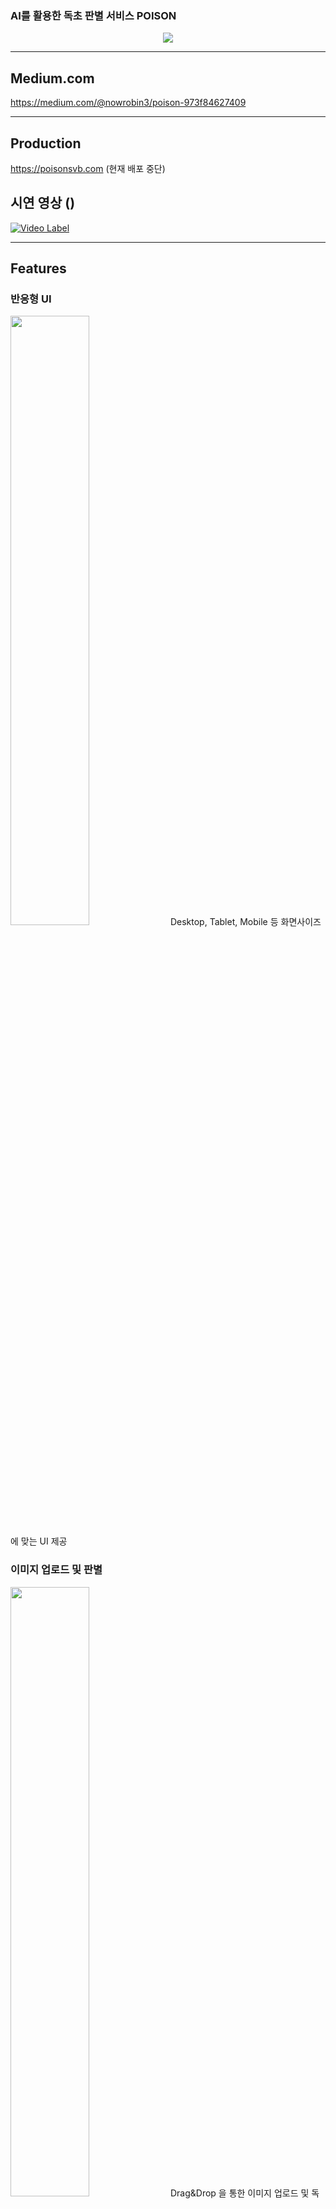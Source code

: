 
### <p>AI를 활용한 독초 판별 서비스 POISON</p>
<div align=center>
<img src="https://user-images.githubusercontent.com/112836685/216101873-695f850c-1647-4374-b744-d76cef4f1ab3.png"/>
 
</div>

***
## Medium.com
https://medium.com/@nowrobin3/poison-973f84627409
***
## Production
https://poisonsvb.com
(현재 배포 중단)

## 시연 영상 ()
[![Video Label](http://img.youtube.com/vi/OSPhfQPK0x8/0.jpg)](https://youtu.be/OSPhfQPK0x8)


***
## Features

### 반응형 UI
<img src="https://user-images.githubusercontent.com/83197138/216485464-ba868a0a-3625-429f-8883-d47504e6a74c.gif" width="50%"/>
Desktop, Tablet, Mobile 등 화면사이즈에 맞는 UI 제공

### 이미지 업로드 및 판별
<img src="https://user-images.githubusercontent.com/83197138/216485225-5e284db3-d0c8-400d-8b18-c825fc5969c3.gif" width="50%"/>
Drag&Drop 을 통한 이미지 업로드 및 독초 판별 결과 제공

### 도감 
<img src="https://user-images.githubusercontent.com/83197138/216485419-960d34f1-04f2-4546-9843-9ca0bc5d6d35.gif" width="50%"/>
학습된 식물들의 리스트 및 식물 정보를 볼 수 있는 페이지<br/>
도감리스트 전체를 로딩하는 것이 아닌 무한스크롤을 통해 필요한 만큼의 데이터 로딩

### 검색 
<img src="https://user-images.githubusercontent.com/83197138/216485432-be9465a4-8935-4cc5-a2df-f2993e5e02fd.gif" width="50%"/>
도감에 등록된 식물을 검색할 수 있는 페이지<br/>
MongoDB Atlas Search를 통해 유사어 검색, 다중검색 지원

### 랭킹 
<img src="https://user-images.githubusercontent.com/83197138/216485444-51852996-3fa4-4e6f-a325-00fded4055b2.gif" width="50%"/>
판별 결과로 많이 조회된 순으로 랭킹을 보여주는 컴포넌트<br/>
스케쥴러를 사용하여 1시간 단위의 랭킹 제공 가능<br/>
차트를 통해 결과를 시각적으로 표현






***
## System Arcitechture
<div align =center>
<image src="https://user-images.githubusercontent.com/112836685/216496964-67b71afe-feb5-4d87-913d-ae3d83e9bd3c.png">
</div>
  
  
  
***
## Tech Stack

<div align =center>

Area| Tech Stack|
:--------:|:------------------------------:|
**Frontend** | <img src="https://img.shields.io/badge/TypeScript-3178C6.svg?style=for-the-badge&logo=TypeScript&logoColor=black"> <img src="https://img.shields.io/badge/react-61DAFB?style=for-the-badge&logo=react&logoColor=black"> <img src="https://img.shields.io/badge/ReactQuery-FF4154.svg?&style=for-the-badge&logo=ReactQuery&logoColor=white"> <img src="https://img.shields.io/badge/React Router-CA4245.svg?&style=for-the-badge&logo=reactrouter&logoColor=white"> <img src="https://img.shields.io/badge/Vite-646CFF.svg?&style=for-the-badge&logo=vite&logoColor=white"> <img src="https://img.shields.io/badge/Sass-CC6699?&style=for-the-badge&logo=Sass&logoColor=white"> <img src="https://img.shields.io/badge/Framer Motion-0055FF?&style=for-the-badge&logo=framer&logoColor=white"> <img src="https://img.shields.io/badge/Storybook-FF4785?&style=for-the-badge&logo=storybook&logoColor=white"> <img src="https://img.shields.io/badge/Mock Service Worker-FF6A33?&style=for-the-badge"> <img src="https://img.shields.io/badge/ApexChart-0682F2?&style=for-the-badge"> 
**Backend** | <img src="https://img.shields.io/badge/Django-092E20?style=for-the-badge&logo=Django&logoColor=white"> <img src="https://img.shields.io/badge/DJANGO_REST-ff1709?style=for-the-badge&logo=django&logoColor=white&color=ff1709&labelColor=gray"> <img src="https://img.shields.io/badge/RabbitMQ-FF6600?style=for-the-badge&logo=RabbitMQ&logoColor=white"> <img src="https://img.shields.io/badge/Celery-37814A?style=for-the-badge&logo=Celery&logoColor=white"> <img src="https://img.shields.io/badge/mongoDB-47A248?style=for-the-badge&logo=MongoDB&logoColor=white">  <img src="https://img.shields.io/badge/Amazon S3-569A31?style=for-the-badge&logo=Amazon S3&logoColor=white"> <img src="https://img.shields.io/badge/Redis-DC382D?style=for-the-badge&logo=Redis&logoColor=white">
**AI** | <img src="https://img.shields.io/badge/flask-000000?&style=for-the-badge&logo=flask&logoColor=white"> <img src="https://img.shields.io/badge/OpenCV-5C3EE8?style=for-the-badge&logo=OpenCV&logoColor=white"> <img src="https://img.shields.io/badge/TensorFlow-FF6F00?&style=for-the-badge&logo=TensorFlow&logoColor=white"> <img src="https://img.shields.io/badge/scikit_learn-F7931E?&style=for-the-badge&logo=scikit-learn&logoColor=white">
**DevOps** | <img src="https://img.shields.io/badge/NGINX-009639?style=for-the-badge&logo=nginx&logoColor=black"> <img src="https://img.shields.io/badge/gunicorn-499848?style=for-the-badge&logo=gunicorn&logoColor=black"> <img src="https://img.shields.io/badge/Docker-2496ED?style=for-the-badge&logo=docker&logoColor=white"> <img src="https://img.shields.io/badge/Github_Actions-2088FF?style=for-the-badge&logo=Github-Actions&logoColor=black"> <img src="https://img.shields.io/badge/Amazon_EC2-FF9900?style=for-the-badge&logo=Amazon-EC2&logoColor=black">
**Monitoring** |   <img src="https://img.shields.io/badge/Grafana-F46800?style=for-the-badge&logo=grafana&logoColor=black"> <img src="https://img.shields.io/badge/Prometheus-E6522C?style=for-the-badge&logo=Prometheus&logoColor=black"> <img src = "https://img.shields.io/badge/cadvisor-1478FF?style=for-the-badge&logoColor=black"> <img src="https://img.shields.io/badge/Sentry-362D59?&style=for-the-badge&logo=sentry&logoColor=white"> ![node-exporter](https://img.shields.io/badge/node_exporter-37D100?style=for-the-badge&logoColor=black) ![Elastic Stack](https://img.shields.io/static/v1?style=for-the-badge&message=Elastic+Stack&color=005571&logo=Elastic+Stack&logoColor=FFFFFF&label=)
**etc** | ![Slack](https://img.shields.io/static/v1?style=for-the-badge&message=Slack&color=4A154B&logo=Slack&logoColor=FFFFFF&label=) ![Notion](https://img.shields.io/static/v1?style=for-the-badge&message=Notion&color=000000&logo=Notion&logoColor=FFFFFF&label=) ![Figma](https://img.shields.io/static/v1?style=for-the-badge&message=Figma&color=F24E1E&logo=Figma&logoColor=FFFFFF&label=) ![Postman](https://img.shields.io/static/v1?style=for-the-badge&message=Postman&color=FF6C37&logo=Postman&logoColor=FFFFFF&label=) <img src="https://img.shields.io/badge/swagger-85EA2D?style=for-the-badge&logo=swagger&logoColor=black"> ![GitKraken](https://img.shields.io/static/v1?style=for-the-badge&message=GitKraken&color=179287&logo=GitKraken&logoColor=FFFFFF&label=) ![Visual Studio Code](https://img.shields.io/static/v1?style=for-the-badge&message=Visual+Studio+Code&color=007ACC&logo=Visual+Studio+Code&logoColor=FFFFFF&label=)
</div>
  
*** 
 
<details>
<summary><h3>Frontend</h3></summary>
 
## File Directory
```
📦frontend
 ┣ 📂.github
 ┃ ┣ 📂ISSUE_TEMPLATE
 ┃ ┃ ┣ 📜error-report.md
 ┃ ┃ ┣ 📜feature-request.md
 ┃ ┃ ┣ 📜refactoring-report.md
 ┃ ┃ ┗ 📜setting-report.md
 ┃ ┗ 📜PULL_REQUEST_TEMPLATE.md
 ┣ 📂.storybook
 ┃ ┣ 📜main.cjs
 ┃ ┣ 📜preview-head.html
 ┃ ┗ 📜preview.cjs
 ┣ 📂public
 ┃ ┣ 📜favicon.ico
 ┃ ┗ 📜mockServiceWorker.js
 ┣ 📂src
 ┃ ┣ 📂assets
 ┃ ┃ ┣ 📜FirstMedal.png
 ┃ ┃ ┣ 📜SecondMedal.png
 ┃ ┃ ┣ 📜ThirdMedal.png
 ┃ ┃ ┣ 📜crown.svg
 ┃ ┃ ┣ 📜firstPlace.svg
 ┃ ┃ ┣ 📜icon_x.png
 ┃ ┃ ┣ 📜image1.svg
 ┃ ┃ ┣ 📜logo.svg
 ┃ ┃ ┣ 📜logo2.png
 ┃ ┃ ┣ 📜main_background.png
 ┃ ┃ ┣ 📜outercrown.svg
 ┃ ┃ ┣ 📜react.svg
 ┃ ┃ ┣ 📜search.svg
 ┃ ┃ ┗ 📜upload.svg
 ┃ ┣ 📂components
 ┃ ┃ ┣ 📂BarChart
 ┃ ┃ ┃ ┗ 📜index.tsx
 ┃ ┃ ┣ 📂DetailModal
 ┃ ┃ ┃ ┣ 📜index.tsx
 ┃ ┃ ┃ ┗ 📜styles.module.scss
 ┃ ┃ ┣ 📂DonutChart
 ┃ ┃ ┃ ┣ 📜index.tsx
 ┃ ┃ ┃ ┗ 📜styles.module.scss
 ┃ ┃ ┣ 📂EncyclopediaBtn
 ┃ ┃ ┃ ┣ 📜index.tsx
 ┃ ┃ ┃ ┗ 📜styles.module.scss
 ┃ ┃ ┣ 📂FlowerCard
 ┃ ┃ ┃ ┣ 📜index.tsx
 ┃ ┃ ┃ ┗ 📜styles.module.scss
 ┃ ┃ ┣ 📂Loading
 ┃ ┃ ┃ ┣ 📜index.tsx
 ┃ ┃ ┃ ┗ 📜styles.module.scss
 ┃ ┃ ┣ 📂Loading2
 ┃ ┃ ┃ ┣ 📜index.tsx
 ┃ ┃ ┃ ┗ 📜styles.module.scss
 ┃ ┃ ┣ 📂LogoTitle
 ┃ ┃ ┃ ┣ 📜index.tsx
 ┃ ┃ ┃ ┗ 📜styles.module.scss
 ┃ ┃ ┣ 📂NavigationBar
 ┃ ┃ ┃ ┣ 📜index.tsx
 ┃ ┃ ┃ ┗ 📜styles.module.scss
 ┃ ┃ ┣ 📂PieChart
 ┃ ┃ ┃ ┗ 📜index.tsx
 ┃ ┃ ┣ 📂RankList
 ┃ ┃ ┃ ┣ 📜index.tsx
 ┃ ┃ ┃ ┗ 📜styles.module.scss
 ┃ ┃ ┣ 📂RankModal
 ┃ ┃ ┃ ┣ 📜index.tsx
 ┃ ┃ ┃ ┗ 📜styles.module.scss
 ┃ ┃ ┣ 📂RankTop
 ┃ ┃ ┃ ┣ 📜index.tsx
 ┃ ┃ ┃ ┗ 📜styles.module.scss
 ┃ ┃ ┣ 📂RankingBtn
 ┃ ┃ ┃ ┣ 📜index.tsx
 ┃ ┃ ┃ ┗ 📜styles.module.scss
 ┃ ┃ ┗ 📂ResultCard
 ┃ ┃ ┃ ┣ 📜index.tsx
 ┃ ┃ ┃ ┗ 📜styles.module.scss
 ┃ ┣ 📂hooks
 ┃ ┃ ┣ 📜useInput.ts
 ┃ ┃ ┗ 📜useSearchFlower.ts
 ┃ ┣ 📂mocks
 ┃ ┃ ┣ 📜handlers.ts
 ┃ ┃ ┗ 📜worker.ts
 ┃ ┣ 📂pages
 ┃ ┃ ┣ 📂Encyclopedia
 ┃ ┃ ┃ ┣ 📜index.tsx
 ┃ ┃ ┃ ┗ 📜styles.module.scss
 ┃ ┃ ┣ 📂Main
 ┃ ┃ ┃ ┣ 📜index.tsx
 ┃ ┃ ┃ ┗ 📜styles.module.scss
 ┃ ┃ ┣ 📂Result
 ┃ ┃ ┃ ┣ 📜index.tsx
 ┃ ┃ ┃ ┗ 📜styles.module.scss
 ┃ ┃ ┗ 📜_layout.tsx
 ┃ ┣ 📂stories
 ┃ ┃ ┣ 📂DetailModal
 ┃ ┃ ┃ ┣ 📜DetailModal.stories.tsx
 ┃ ┃ ┃ ┣ 📜index.tsx
 ┃ ┃ ┃ ┗ 📜styles.module.scss
 ┃ ┃ ┣ 📂DonutChart
 ┃ ┃ ┃ ┣ 📜DountChart.stories.tsx
 ┃ ┃ ┃ ┣ 📜index.tsx
 ┃ ┃ ┃ ┗ 📜styles.module.scss
 ┃ ┃ ┣ 📂EncyclopediaBtn
 ┃ ┃ ┃ ┣ 📜EncyclopediaBtn.stories.tsx
 ┃ ┃ ┃ ┣ 📜index.tsx
 ┃ ┃ ┃ ┗ 📜styles.module.scss
 ┃ ┃ ┣ 📂FlowerCard
 ┃ ┃ ┃ ┣ 📜FlowerCard.stories.tsx
 ┃ ┃ ┃ ┣ 📜index.tsx
 ┃ ┃ ┃ ┗ 📜styles.module.scss
 ┃ ┃ ┣ 📂Loading
 ┃ ┃ ┃ ┣ 📜Loading.stories.tsx
 ┃ ┃ ┃ ┣ 📜index.tsx
 ┃ ┃ ┃ ┗ 📜styles.module.scss
 ┃ ┃ ┣ 📂Loading2
 ┃ ┃ ┃ ┣ 📜Loading2.stories.tsx
 ┃ ┃ ┃ ┣ 📜index.tsx
 ┃ ┃ ┃ ┗ 📜styles.module.scss
 ┃ ┃ ┣ 📂LogoTitle
 ┃ ┃ ┃ ┣ 📜Logotitle.stories.tsx
 ┃ ┃ ┃ ┣ 📜index.tsx
 ┃ ┃ ┃ ┗ 📜styles.module.scss
 ┃ ┃ ┣ 📂NavigationBar
 ┃ ┃ ┃ ┣ 📜NavigationBar.stories.tsx
 ┃ ┃ ┃ ┣ 📜index.tsx
 ┃ ┃ ┃ ┗ 📜styles.module.scss
 ┃ ┃ ┣ 📂RankList
 ┃ ┃ ┃ ┣ 📜RankList.stories.tsx
 ┃ ┃ ┃ ┣ 📜index.tsx
 ┃ ┃ ┃ ┗ 📜styles.module.scss
 ┃ ┃ ┣ 📂RankModal
 ┃ ┃ ┃ ┣ 📜RankModal.stories.tsx
 ┃ ┃ ┃ ┣ 📜index.tsx
 ┃ ┃ ┃ ┗ 📜styles.module.scss
 ┃ ┃ ┣ 📂RankTop
 ┃ ┃ ┃ ┣ 📜RankTop.stories.tsx
 ┃ ┃ ┃ ┣ 📜index.tsx
 ┃ ┃ ┃ ┗ 📜styles.module.scss
 ┃ ┃ ┣ 📂RankingBtn
 ┃ ┃ ┃ ┣ 📜RankingBtn.stories.tsx
 ┃ ┃ ┃ ┣ 📜index.tsx
 ┃ ┃ ┃ ┗ 📜styles.module.scss
 ┃ ┃ ┣ 📂ResultCard
 ┃ ┃ ┃ ┣ 📜ResultCard.stories.tsx
 ┃ ┃ ┃ ┣ 📜index.tsx
 ┃ ┃ ┃ ┗ 📜styles.module.scss
 ┃ ┃ ┣ 📂assets
 ┃ ┃ ┃ ┣ 📜FirstMedal.png
 ┃ ┃ ┃ ┣ 📜SecondMedal.png
 ┃ ┃ ┃ ┣ 📜ThirdMedal.png
 ┃ ┃ ┃ ┣ 📜code-brackets.svg
 ┃ ┃ ┃ ┣ 📜colors.svg
 ┃ ┃ ┃ ┣ 📜comments.svg
 ┃ ┃ ┃ ┣ 📜crown.svg
 ┃ ┃ ┃ ┣ 📜direction.svg
 ┃ ┃ ┃ ┣ 📜firstPlace.svg
 ┃ ┃ ┃ ┣ 📜flow.svg
 ┃ ┃ ┃ ┣ 📜icon_x.png
 ┃ ┃ ┃ ┣ 📜image1.svg
 ┃ ┃ ┃ ┣ 📜logo copy.svg
 ┃ ┃ ┃ ┣ 📜logo.svg
 ┃ ┃ ┃ ┣ 📜logo2.png
 ┃ ┃ ┃ ┣ 📜main_background.png
 ┃ ┃ ┃ ┣ 📜outercrown.svg
 ┃ ┃ ┃ ┣ 📜plugin.svg
 ┃ ┃ ┃ ┣ 📜react.svg
 ┃ ┃ ┃ ┣ 📜repo.svg
 ┃ ┃ ┃ ┣ 📜search.svg
 ┃ ┃ ┃ ┣ 📜stackalt.svg
 ┃ ┃ ┃ ┗ 📜upload.svg
 ┃ ┃ ┣ 📂hooks
 ┃ ┃ ┃ ┣ 📜useInput.ts
 ┃ ┃ ┃ ┗ 📜useSearchFlower.ts
 ┃ ┃ ┣ 📜Button.stories.tsx
 ┃ ┃ ┣ 📜Button.tsx
 ┃ ┃ ┣ 📜Header.stories.tsx
 ┃ ┃ ┣ 📜Header.tsx
 ┃ ┃ ┣ 📜Introduction.stories.mdx
 ┃ ┃ ┣ 📜Page.stories.tsx
 ┃ ┃ ┣ 📜Page.tsx
 ┃ ┃ ┣ 📜button.css
 ┃ ┃ ┣ 📜header.css
 ┃ ┃ ┣ 📜media.scss
 ┃ ┃ ┣ 📜page.css
 ┃ ┃ ┗ 📜queryClient.ts
 ┃ ┣ 📂types
 ┃ ┃ ┣ 📜detail.ts
 ┃ ┃ ┣ 📜ency.ts
 ┃ ┃ ┣ 📜rank.ts
 ┃ ┃ ┣ 📜result.ts
 ┃ ┃ ┗ 📜test.ts
 ┃ ┣ 📜App.tsx
 ┃ ┣ 📜Routes.tsx
 ┃ ┣ 📜main.tsx
 ┃ ┣ 📜media.scss
 ┃ ┣ 📜queryClient.ts
 ┃ ┣ 📜reset.scss
 ┃ ┗ 📜vite-env.d.ts
 ┣ 📜.dockerignore
 ┣ 📜.eslintrc.js
 ┣ 📜.git
 ┣ 📜.gitignore
 ┣ 📜.prettierrc
 ┣ 📜Dockerfile.dev
 ┣ 📜Dockerfile.prod
 ┣ 📜LICENSE
 ┣ 📜README.md
 ┣ 📜index.html
 ┣ 📜package.json
 ┣ 📜postcss.config.cjs
 ┣ 📜tailwind.config.cjs
 ┣ 📜tsconfig.json
 ┣ 📜tsconfig.node.json
 ┣ 📜vite.config.ts
 ┗ 📜yarn.lock
 ```
 
## React Vite TypeScript
<img src="https://user-images.githubusercontent.com/83197138/216725991-05cc308e-13b0-415e-ba68-df336f37aa3a.png" width="60%"/>
<br/>
ESModule 기반의 Vite를 사용하여 개발 서버를 더욱 빠르게 구동했습니다.<br/>
SPA인 React를 사용함으로써 UX를 향상시켰습니다.<br/>
Code splitting을 사용해 라우트별로 파일을 나누어 트래픽과 로딩 속도를 개선하였습니다.<br/>
정적 타입 언어인 Typescript을 사용하여 컴파일 단계에서 에러를 빠르게 확인할 수 있게 하였습니다.<br/>

## React Query & MSW
<img src="https://user-images.githubusercontent.com/83197138/216726050-67a1da9b-e822-4e4d-94e6-6e45148fa3ef.png" width="60%"/><br/>
React query를 사용하여 서버와 클라이언트가 비동기적으로 공유하는 데이터를 관리하고 데이터 캐싱을 활용하여, API 트래픽을 감소시켰습니다.<br/>
네트워크 단에서 API를 Mocking 할 수 있는 MSW를 사용하여 API 개발을 기다리는 지연시간 없이 프론트엔드 개발이 가능하도록 하여 개발 속도를 향상시켰습니다.<br/>


## Storybook
<img src="https://user-images.githubusercontent.com/8746067/216549205-d8daf99f-19e4-4676-8e64-9243b030bbfd.png" width="60%"/><br/>

Storybook을 사용해서 UI를 구성하는 컴포넌트들의 인터렉션 및 UI를 테스팅할 수 있게 했습니다.

## Monitoring
Sentry
|**Performance Monitoring** |**Error Example**|
|-----|-----|
<img src = "https://user-images.githubusercontent.com/8746067/216548977-2ed0a9b7-3d73-4442-9160-3d144285cdd9.png" width="500px" height="300px">|<img src = "https://user-images.githubusercontent.com/8746067/216548978-ce661720-1700-46b4-a5f1-4b77a65fe83f.png" width="500px" height="300px">

프론트엔드 에러 모니터링 및 트래킹 툴인 센트리를 사용하여 에러를 추적하였습니다.<br/>
에러의 종류, 발생 위치 등에 대한 정보를 제공하므로 원인을 찾는 데 들이는 시간을 덜 수 있으며, 에러 발생 즉시 메일 알림을 받아 빠르게 확인할 수 있습니다.
  
</details>  
  


<details> 
<summary><h3>Backend</h3></summary>
 
## File Directory

```
📦backend
 ┣ 📂.github
 ┃ ┣ 📂ISSUE_TEMPLATE
 ┃ ┃ ┣ 📜error-report.md
 ┃ ┃ ┣ 📜feature-request.md
 ┃ ┃ ┣ 📜refactoring-report.md
 ┃ ┃ ┗ 📜setting-report.md
 ┃ ┣ 📜.DS_Store
 ┃ ┗ 📜PULL_REQUEST_TEMPLATE.md
 ┣ 📂config
 ┃ ┣ 📜.env
 ┃ ┣ 📜__init__.py
 ┃ ┣ 📜asgi.py
 ┃ ┣ 📜settings.py
 ┃ ┣ 📜urls.py
 ┃ ┗ 📜wsgi.py
 ┣ 📂flower
 ┃ ┣ 📂migrations
 ┃ ┃ ┣ 📜0001_initial.py
 ┃ ┃ ┗ 📜__init__.py
 ┃ ┣ 📜__init__.py
 ┃ ┣ 📜admin.py
 ┃ ┣ 📜apps.py
 ┃ ┣ 📜celery.py
 ┃ ┣ 📜connect.py
 ┃ ┣ 📜models.py
 ┃ ┣ 📜serializers.py
 ┃ ┣ 📜tasks.py
 ┃ ┣ 📜tests.py
 ┃ ┣ 📜updater.py
 ┃ ┣ 📜urls.py
 ┃ ┗ 📜views.py
 ┣ 📂static
 ┃ ┣ 📂admin
 ┃ ┃ ┣ 📂css
 ┃ ┃ ┃ ┣ 📂vendor
 ┃ ┃ ┃ ┃ ┗ 📂select2
 ┃ ┃ ┃ ┃ ┃ ┣ 📜LICENSE-SELECT2.md
 ┃ ┃ ┃ ┃ ┃ ┣ 📜select2.css
 ┃ ┃ ┃ ┃ ┃ ┗ 📜select2.min.css
 ┃ ┃ ┃ ┣ 📜autocomplete.css
 ┃ ┃ ┃ ┣ 📜base.css
 ┃ ┃ ┃ ┣ 📜changelists.css
 ┃ ┃ ┃ ┣ 📜dashboard.css
 ┃ ┃ ┃ ┣ 📜fonts.css
 ┃ ┃ ┃ ┣ 📜forms.css
 ┃ ┃ ┃ ┣ 📜login.css
 ┃ ┃ ┃ ┣ 📜nav_sidebar.css
 ┃ ┃ ┃ ┣ 📜responsive.css
 ┃ ┃ ┃ ┣ 📜responsive_rtl.css
 ┃ ┃ ┃ ┣ 📜rtl.css
 ┃ ┃ ┃ ┗ 📜widgets.css
 ┃ ┃ ┣ 📂fonts
 ┃ ┃ ┃ ┣ 📜LICENSE.txt
 ┃ ┃ ┃ ┣ 📜README.txt
 ┃ ┃ ┃ ┣ 📜Roboto-Bold-webfont.woff
 ┃ ┃ ┃ ┣ 📜Roboto-Light-webfont.woff
 ┃ ┃ ┃ ┗ 📜Roboto-Regular-webfont.woff
 ┃ ┃ ┣ 📂img
 ┃ ┃ ┃ ┣ 📂gis
 ┃ ┃ ┃ ┃ ┣ 📜move_vertex_off.svg
 ┃ ┃ ┃ ┃ ┗ 📜move_vertex_on.svg
 ┃ ┃ ┃ ┣ 📜LICENSE
 ┃ ┃ ┃ ┣ 📜README.txt
 ┃ ┃ ┃ ┣ 📜calendar-icons.svg
 ┃ ┃ ┃ ┣ 📜icon-addlink.svg
 ┃ ┃ ┃ ┣ 📜icon-alert.svg
 ┃ ┃ ┃ ┣ 📜icon-calendar.svg
 ┃ ┃ ┃ ┣ 📜icon-changelink.svg
 ┃ ┃ ┃ ┣ 📜icon-clock.svg
 ┃ ┃ ┃ ┣ 📜icon-deletelink.svg
 ┃ ┃ ┃ ┣ 📜icon-no.svg
 ┃ ┃ ┃ ┣ 📜icon-unknown-alt.svg
 ┃ ┃ ┃ ┣ 📜icon-unknown.svg
 ┃ ┃ ┃ ┣ 📜icon-viewlink.svg
 ┃ ┃ ┃ ┣ 📜icon-yes.svg
 ┃ ┃ ┃ ┣ 📜inline-delete.svg
 ┃ ┃ ┃ ┣ 📜search.svg
 ┃ ┃ ┃ ┣ 📜selector-icons.svg
 ┃ ┃ ┃ ┣ 📜sorting-icons.svg
 ┃ ┃ ┃ ┣ 📜tooltag-add.svg
 ┃ ┃ ┃ ┗ 📜tooltag-arrowright.svg
 ┃ ┃ ┗ 📂js
 ┃ ┃ ┃ ┣ 📂admin
 ┃ ┃ ┃ ┃ ┣ 📜DateTimeShortcuts.js
 ┃ ┃ ┃ ┃ ┗ 📜RelatedObjectLookups.js
 ┃ ┃ ┃ ┣ 📂vendor
 ┃ ┃ ┃ ┃ ┣ 📂jquery
 ┃ ┃ ┃ ┃ ┃ ┣ 📜LICENSE.txt
 ┃ ┃ ┃ ┃ ┃ ┣ 📜jquery.js
 ┃ ┃ ┃ ┃ ┃ ┗ 📜jquery.min.js
 ┃ ┃ ┃ ┃ ┣ 📂select2
 ┃ ┃ ┃ ┃ ┃ ┣ 📂i18n
 ┃ ┃ ┃ ┃ ┃ ┃ ┣ 📜af.js
 ┃ ┃ ┃ ┃ ┃ ┃ ┣ 📜ar.js
 ┃ ┃ ┃ ┃ ┃ ┃ ┣ 📜az.js
 ┃ ┃ ┃ ┃ ┃ ┃ ┣ 📜bg.js
 ┃ ┃ ┃ ┃ ┃ ┃ ┣ 📜bn.js
 ┃ ┃ ┃ ┃ ┃ ┃ ┣ 📜bs.js
 ┃ ┃ ┃ ┃ ┃ ┃ ┣ 📜ca.js
 ┃ ┃ ┃ ┃ ┃ ┃ ┣ 📜cs.js
 ┃ ┃ ┃ ┃ ┃ ┃ ┣ 📜da.js
 ┃ ┃ ┃ ┃ ┃ ┃ ┣ 📜de.js
 ┃ ┃ ┃ ┃ ┃ ┃ ┣ 📜dsb.js
 ┃ ┃ ┃ ┃ ┃ ┃ ┣ 📜el.js
 ┃ ┃ ┃ ┃ ┃ ┃ ┣ 📜en.js
 ┃ ┃ ┃ ┃ ┃ ┃ ┣ 📜es.js
 ┃ ┃ ┃ ┃ ┃ ┃ ┣ 📜et.js
 ┃ ┃ ┃ ┃ ┃ ┃ ┣ 📜eu.js
 ┃ ┃ ┃ ┃ ┃ ┃ ┣ 📜fa.js
 ┃ ┃ ┃ ┃ ┃ ┃ ┣ 📜fi.js
 ┃ ┃ ┃ ┃ ┃ ┃ ┣ 📜fr.js
 ┃ ┃ ┃ ┃ ┃ ┃ ┣ 📜gl.js
 ┃ ┃ ┃ ┃ ┃ ┃ ┣ 📜he.js
 ┃ ┃ ┃ ┃ ┃ ┃ ┣ 📜hi.js
 ┃ ┃ ┃ ┃ ┃ ┃ ┣ 📜hr.js
 ┃ ┃ ┃ ┃ ┃ ┃ ┣ 📜hsb.js
 ┃ ┃ ┃ ┃ ┃ ┃ ┣ 📜hu.js
 ┃ ┃ ┃ ┃ ┃ ┃ ┣ 📜hy.js
 ┃ ┃ ┃ ┃ ┃ ┃ ┣ 📜id.js
 ┃ ┃ ┃ ┃ ┃ ┃ ┣ 📜is.js
 ┃ ┃ ┃ ┃ ┃ ┃ ┣ 📜it.js
 ┃ ┃ ┃ ┃ ┃ ┃ ┣ 📜ja.js
 ┃ ┃ ┃ ┃ ┃ ┃ ┣ 📜ka.js
 ┃ ┃ ┃ ┃ ┃ ┃ ┣ 📜km.js
 ┃ ┃ ┃ ┃ ┃ ┃ ┣ 📜ko.js
 ┃ ┃ ┃ ┃ ┃ ┃ ┣ 📜lt.js
 ┃ ┃ ┃ ┃ ┃ ┃ ┣ 📜lv.js
 ┃ ┃ ┃ ┃ ┃ ┃ ┣ 📜mk.js
 ┃ ┃ ┃ ┃ ┃ ┃ ┣ 📜ms.js
 ┃ ┃ ┃ ┃ ┃ ┃ ┣ 📜nb.js
 ┃ ┃ ┃ ┃ ┃ ┃ ┣ 📜ne.js
 ┃ ┃ ┃ ┃ ┃ ┃ ┣ 📜nl.js
 ┃ ┃ ┃ ┃ ┃ ┃ ┣ 📜pl.js
 ┃ ┃ ┃ ┃ ┃ ┃ ┣ 📜ps.js
 ┃ ┃ ┃ ┃ ┃ ┃ ┣ 📜pt-BR.js
 ┃ ┃ ┃ ┃ ┃ ┃ ┣ 📜pt.js
 ┃ ┃ ┃ ┃ ┃ ┃ ┣ 📜ro.js
 ┃ ┃ ┃ ┃ ┃ ┃ ┣ 📜ru.js
 ┃ ┃ ┃ ┃ ┃ ┃ ┣ 📜sk.js
 ┃ ┃ ┃ ┃ ┃ ┃ ┣ 📜sl.js
 ┃ ┃ ┃ ┃ ┃ ┃ ┣ 📜sq.js
 ┃ ┃ ┃ ┃ ┃ ┃ ┣ 📜sr-Cyrl.js
 ┃ ┃ ┃ ┃ ┃ ┃ ┣ 📜sr.js
 ┃ ┃ ┃ ┃ ┃ ┃ ┣ 📜sv.js
 ┃ ┃ ┃ ┃ ┃ ┃ ┣ 📜th.js
 ┃ ┃ ┃ ┃ ┃ ┃ ┣ 📜tk.js
 ┃ ┃ ┃ ┃ ┃ ┃ ┣ 📜tr.js
 ┃ ┃ ┃ ┃ ┃ ┃ ┣ 📜uk.js
 ┃ ┃ ┃ ┃ ┃ ┃ ┣ 📜vi.js
 ┃ ┃ ┃ ┃ ┃ ┃ ┣ 📜zh-CN.js
 ┃ ┃ ┃ ┃ ┃ ┃ ┗ 📜zh-TW.js
 ┃ ┃ ┃ ┃ ┃ ┣ 📜LICENSE.md
 ┃ ┃ ┃ ┃ ┃ ┣ 📜select2.full.js
 ┃ ┃ ┃ ┃ ┃ ┗ 📜select2.full.min.js
 ┃ ┃ ┃ ┃ ┗ 📂xregexp
 ┃ ┃ ┃ ┃ ┃ ┣ 📜LICENSE.txt
 ┃ ┃ ┃ ┃ ┃ ┣ 📜xregexp.js
 ┃ ┃ ┃ ┃ ┃ ┗ 📜xregexp.min.js
 ┃ ┃ ┃ ┣ 📜SelectBox.js
 ┃ ┃ ┃ ┣ 📜SelectFilter2.js
 ┃ ┃ ┃ ┣ 📜actions.js
 ┃ ┃ ┃ ┣ 📜autocomplete.js
 ┃ ┃ ┃ ┣ 📜calendar.js
 ┃ ┃ ┃ ┣ 📜cancel.js
 ┃ ┃ ┃ ┣ 📜change_form.js
 ┃ ┃ ┃ ┣ 📜collapse.js
 ┃ ┃ ┃ ┣ 📜core.js
 ┃ ┃ ┃ ┣ 📜inlines.js
 ┃ ┃ ┃ ┣ 📜jquery.init.js
 ┃ ┃ ┃ ┣ 📜nav_sidebar.js
 ┃ ┃ ┃ ┣ 📜popup_response.js
 ┃ ┃ ┃ ┣ 📜prepopulate.js
 ┃ ┃ ┃ ┣ 📜prepopulate_init.js
 ┃ ┃ ┃ ┗ 📜urlify.js
 ┃ ┣ 📂drf-yasg
 ┃ ┃ ┣ 📂redoc
 ┃ ┃ ┃ ┣ 📜LICENSE
 ┃ ┃ ┃ ┣ 📜redoc-logo.png
 ┃ ┃ ┃ ┣ 📜redoc.min.js
 ┃ ┃ ┃ ┗ 📜redoc.standalone.js.map
 ┃ ┃ ┣ 📂redoc-old
 ┃ ┃ ┃ ┣ 📜LICENSE
 ┃ ┃ ┃ ┣ 📜redoc.min.js
 ┃ ┃ ┃ ┗ 📜redoc.min.js.map
 ┃ ┃ ┣ 📂swagger-ui-dist
 ┃ ┃ ┃ ┣ 📜LICENSE
 ┃ ┃ ┃ ┣ 📜NOTICE
 ┃ ┃ ┃ ┣ 📜absolute-path.js
 ┃ ┃ ┃ ┣ 📜favicon-32x32.png
 ┃ ┃ ┃ ┣ 📜index.js
 ┃ ┃ ┃ ┣ 📜oauth2-redirect.html
 ┃ ┃ ┃ ┣ 📜swagger-ui-bundle.js
 ┃ ┃ ┃ ┣ 📜swagger-ui-bundle.js.map
 ┃ ┃ ┃ ┣ 📜swagger-ui-es-bundle-core.js
 ┃ ┃ ┃ ┣ 📜swagger-ui-es-bundle-core.js.map
 ┃ ┃ ┃ ┣ 📜swagger-ui-es-bundle.js
 ┃ ┃ ┃ ┣ 📜swagger-ui-es-bundle.js.map
 ┃ ┃ ┃ ┣ 📜swagger-ui-standalone-preset.js
 ┃ ┃ ┃ ┣ 📜swagger-ui-standalone-preset.js.map
 ┃ ┃ ┃ ┣ 📜swagger-ui.css
 ┃ ┃ ┃ ┣ 📜swagger-ui.css.map
 ┃ ┃ ┃ ┗ 📜swagger-ui.js.map
 ┃ ┃ ┣ 📜README
 ┃ ┃ ┣ 📜immutable.js
 ┃ ┃ ┣ 📜immutable.min.js
 ┃ ┃ ┣ 📜insQ.js
 ┃ ┃ ┣ 📜insQ.min.js
 ┃ ┃ ┣ 📜redoc-init.js
 ┃ ┃ ┣ 📜style.css
 ┃ ┃ ┗ 📜swagger-ui-init.js
 ┃ ┗ 📂rest_framework
 ┃ ┃ ┣ 📂css
 ┃ ┃ ┃ ┣ 📜bootstrap-theme.min.css
 ┃ ┃ ┃ ┣ 📜bootstrap-theme.min.css.map
 ┃ ┃ ┃ ┣ 📜bootstrap-tweaks.css
 ┃ ┃ ┃ ┣ 📜bootstrap.min.css
 ┃ ┃ ┃ ┣ 📜bootstrap.min.css.map
 ┃ ┃ ┃ ┣ 📜default.css
 ┃ ┃ ┃ ┣ 📜font-awesome-4.0.3.css
 ┃ ┃ ┃ ┗ 📜prettify.css
 ┃ ┃ ┣ 📂docs
 ┃ ┃ ┃ ┣ 📂css
 ┃ ┃ ┃ ┃ ┣ 📜base.css
 ┃ ┃ ┃ ┃ ┣ 📜highlight.css
 ┃ ┃ ┃ ┃ ┗ 📜jquery.json-view.min.css
 ┃ ┃ ┃ ┣ 📂img
 ┃ ┃ ┃ ┃ ┣ 📜favicon.ico
 ┃ ┃ ┃ ┃ ┗ 📜grid.png
 ┃ ┃ ┃ ┗ 📂js
 ┃ ┃ ┃ ┃ ┣ 📜api.js
 ┃ ┃ ┃ ┃ ┣ 📜highlight.pack.js
 ┃ ┃ ┃ ┃ ┗ 📜jquery.json-view.min.js
 ┃ ┃ ┣ 📂fonts
 ┃ ┃ ┃ ┣ 📜fontawesome-webfont.eot
 ┃ ┃ ┃ ┣ 📜fontawesome-webfont.svg
 ┃ ┃ ┃ ┣ 📜fontawesome-webfont.ttf
 ┃ ┃ ┃ ┣ 📜fontawesome-webfont.woff
 ┃ ┃ ┃ ┣ 📜glyphicons-halflings-regular.eot
 ┃ ┃ ┃ ┣ 📜glyphicons-halflings-regular.svg
 ┃ ┃ ┃ ┣ 📜glyphicons-halflings-regular.ttf
 ┃ ┃ ┃ ┣ 📜glyphicons-halflings-regular.woff
 ┃ ┃ ┃ ┗ 📜glyphicons-halflings-regular.woff2
 ┃ ┃ ┣ 📂img
 ┃ ┃ ┃ ┣ 📜glyphicons-halflings-white.png
 ┃ ┃ ┃ ┣ 📜glyphicons-halflings.png
 ┃ ┃ ┃ ┗ 📜grid.png
 ┃ ┃ ┗ 📂js
 ┃ ┃ ┃ ┣ 📜ajax-form.js
 ┃ ┃ ┃ ┣ 📜bootstrap.min.js
 ┃ ┃ ┃ ┣ 📜coreapi-0.1.1.js
 ┃ ┃ ┃ ┣ 📜csrf.js
 ┃ ┃ ┃ ┣ 📜default.js
 ┃ ┃ ┃ ┣ 📜jquery-3.5.1.min.js
 ┃ ┃ ┃ ┗ 📜prettify-min.js
 ┣ 📜.git
 ┣ 📜.gitignore
 ┣ 📜Dockerfile
 ┣ 📜README.md
 ┣ 📜manage.py
 ┗ 📜requirements.txt
```
  
## API


### swagger
<div markdown="1">

![image](https://user-images.githubusercontent.com/112836685/215753323-26257498-ce14-435b-9bd6-def0dc1f64f7.png)

Swagger를 통해 API 명세서를 작성하였습니다.

</div>

## Celery

![image](https://user-images.githubusercontent.com/112836685/216561527-76405ebd-7106-484e-a951-109bbe986fe7.png)

Celery를 활용해 비교적 오래걸리는 독초 판별 서비스를 비동기로 처리하였습니다. 또한 Polling 방식을 활용해 celery가 요청처리중에도 다른 요청들을 받을 수 있게 구현하였습니다.

## DataBase

![image](https://user-images.githubusercontent.com/112836685/216560324-b395023a-3dcd-4029-93a1-889efc53d3c8.png)

MongoDB Atlas Search를 사용하여 꽃 이름 유사어 검색 및 다중검색이 가능하도록 검색엔진을 구현하였습니다.또한 Scheduler 를 활용하여 1시간 단위로 Database의 값을 update 해주는 Ranking System을 구현하였습니다.

## Monitoring
Grafana + Prometheus, ELK

|**Django** |**Node exporter**|
|-----|-----|
<img src = "https://user-images.githubusercontent.com/112836685/215755917-d95d1f67-284e-46bc-bb1a-4b4d60d0248d.png" width="500px" height="300px">|<img src = "https://user-images.githubusercontent.com/112836685/215756393-afd0c358-198c-475b-afc4-2a61ef44a20d.png" width="500px" height="300px">


|**cAdvisor** |**ELK**|
|-----|-----|
<img src = "https://user-images.githubusercontent.com/112836685/215756456-c339b819-463f-4b1b-9434-075df74f3684.png" width="500px" height="300px">|<img src = "https://user-images.githubusercontent.com/112836685/216101722-55819672-9a8e-4165-b45e-6b42f7b3f101.png" width="500px" height="300px">
  
Django에서 Prometheus를 통해 request,response에 대한 정보를 수집을 한 후 Grafana를 통해 시각화 하였습니다.
Slack과 Grafana를 연동하여 설정한 CPU 사용량 범위를 벗어날 경우 Slack에 경고 알림이 오도록 구현하였습니다.
CAdvisor를 활용해 각 컨테이너의 cpu, memory사용량등을 알수 있게 하였고, 컨테이너별 네트워크 사용량을 알수있게하였습니다.
node exporter를 통해 서버의 메모리, cpu 사용량, network traffic 등을 알수있게 하였습니다.

ELK 스택을 활용하여 nginx log를 모니터링하고, 시간대, 사이트별 응답코드, 응답코드 비율등을 모니터링 할 수 있게 설계하였습니다.
</details>  



  
<details>
<summary><h3>AI</h3></summary>

## File Directory
 
```
📦AI
 ┣ 📂.github
 ┃ ┣ 📂ISSUE_TEMPLATE
 ┃ ┃ ┣ 📜error-report.md
 ┃ ┃ ┣ 📜feature-request.md
 ┃ ┃ ┣ 📜refactoring-report.md
 ┃ ┃ ┗ 📜setting-report.md
 ┃ ┗ 📜PULL_REQUEST_TEMPLATE.md
 ┣ 📜.git
 ┣ 📜.gitignore
 ┣ 📜Dockerfile
 ┣ 📜README.md
 ┣ 📜app.py
 ┣ 📜lb6.pickle
 ┣ 📜p6flower.model
 ┗ 📜requirements.txt
```

## Model

![image](https://user-images.githubusercontent.com/112836685/216560396-24ca23a8-fd15-45af-a03c-4e681da66d04.png)

카카오 오픈 api인 crawling과 Kaggle을 통해 데이터셋을 확보하였고 MobileNet V2 모델을 학습 시켰습니다.

![image](https://user-images.githubusercontent.com/112836685/216560570-0b780ca7-d0ee-4f34-92f3-960a4472f53f.png)

해당 이미지는 학습된 모델의 평가 지표입니다. 약 90%의 정확도와 꽤 낮은 손실값을 가지고 있는 것을 확인할 수 있고 모델이 over fitting 되지 않은 것을 확인 할 수 있습니다.

</details> 
 

  
<details>
<summary><h3>Devops</h3></summary>


## HTTPS

![image](https://user-images.githubusercontent.com/112836685/216560063-cbd003b8-e160-488a-a6ba-ffc83c925f18.png)

SSL인증서를 발급받아 Https를 적용하여 웹사이트의 무결성을 보호하도록 하였습니다.

## Github Actions

Github Actions를 통해 CI/CD 파이프라인을 구축하여 코드 변경사항을 서버에 원할하게 반영할 수 있게 하였습니다.

</details>
  
***
  

## Installation

### 서버 시작하기

Backend .env file

- config/.env

```
DJANGO_SECRET_KEY=
DJANGO_PASSWORD=
```

```shell
$ git clone https://github.com/SV-Team-B/docker.git
$ git submodule update --recursive --remote --init
$ cd frontend
$ yarn
$ yarn build
$ cd ..
$ docker-compose up --build -d
```

### 개발 서버 시작하기

```shell
$ git clone https://github.com/SV-Team-B/docker.git
$ git submodule update --recursive --remote --init
$ docker-compose -f docker-compose-dev.yml up -d
```
***
  
## Our Team

| Name    | <center>이상민</center>|<center>한정욱</center> |<center>강석규</center> | 
| ------- | --------------------------------------------- | ------------------------------------ | --------------------------------------------- | 
| Profile | <center> <img width="110px" height="110px" src="https://avatars.githubusercontent.com/u/83197138?v=4" /> </center>|<center><img width="110px" height="110px" src="https://avatars.githubusercontent.com/u/101189924?v=4" /></center>|<center><img width="110px" height="110px" src="https://avatars.githubusercontent.com/u/8746067?v=4" /></center>|
| role    | <center>Team Leader<br> Frontend, DevOps</center>   | <center>Frontend, <br> DevOps</center>    | <center>Frontend ,<br> DevOps</center>  | 
GitHub | <center>[@sangminlee98](https://github.com/sangminlee98)</center> | <center>[@nowrobin](https://github.com/nowrobin) </center>| <center>[@AlgeMoya](https://github.com/AlgeMoya) </center>|



| Name    | <center>강기환</center> | <center>이준우</center> | <center>박영식</center> | <center>정동훈</center>
| ------- | --------------------------------------- | --------------------------------------- | --------------------------------------- | --------------------------------------- |
| Profile |<center><img width="110px" height="110px" src="https://avatars.githubusercontent.com/u/100124081?s=400&v=4" /></center>|<center><img width="110px" height="110px" src="https://avatars.githubusercontent.com/u/107318116?v=4" /></center>|<center><img width="110px" height="110px" src="https://avatars.githubusercontent.com/u/99026631?v=4" /></center>|<center><img width="110px" height="110px" src="https://avatars.githubusercontent.com/u/112836685?s=400&v=4" /></center>|
| role    | <center>Bakcend ,<br> DevOps, <br> AI</center> | <center>Backend,<br> DevOps</center> | <center>Backend,<br> DevOps</center> | <center>Backend,<br> DevOps</center> |
GitHub | <center>[@GiHwan2](https://github.com/GiHwan2)</center> | <center>[@JunRain2](https://github.com/JunRain2) </center>| <center>[@0sik](https://github.com/0sik) </center>| <center>[@jjeongdong](https://github.com/jjeongdong)</center>





</div>
